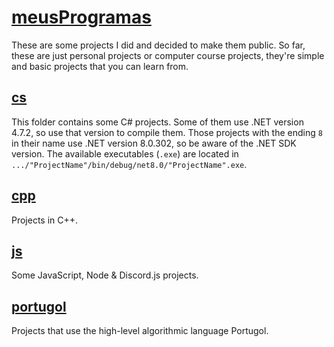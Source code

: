 # [meusProgramas](https://github.com/Lu1zH3nr1qu3DA/meusProgramas/tree/main)
These are some projects I did and decided to make them public. So far, these are just personal projects or computer course projects, they're simple and basic projects that you can learn from.

  ## [cs](https://github.com/Lu1zH3nr1qu3DA/meusProgramas/tree/main/c%23)
  This folder contains some C# projects. Some of them use .NET version 4.7.2, so use that version to compile them. Those projects with the ending `8` in their name use .NET version 8.0.302, so be aware of the .NET SDK version. The available executables (`.exe`) are located in `.../"ProjectName"/bin/debug/net8.0/"ProjectName".exe`.
  
  ## [cpp](https://github.com/Lu1zH3nr1qu3DA/meusProgramas/tree/main/c%2B%2B)
  Projects in C++.

  ## [js](https://github.com/Lu1zH3nr1qu3DA/meusProgramas/tree/main/js)
  Some JavaScript, Node & Discord.js projects.
  
  ## [portugol](https://github.com/Lu1zH3nr1qu3DA/meusProgramas/tree/main/portugol)
  Projects that use the high-level algorithmic language Portugol.
